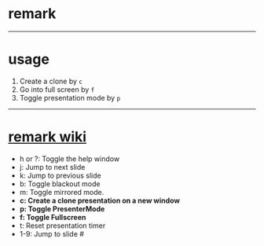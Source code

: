 # remark

---

# usage

1. Create a clone by `c`
2. Go into full screen by `f`
3. Toggle presentation mode by `p`

---

# [remark wiki](https://github.com/gnab/remark/wiki)


- h or ?: Toggle the help window
- j: Jump to next slide
- k: Jump to previous slide
- b: Toggle blackout mode
- m: Toggle mirrored mode.
- **c: Create a clone presentation on a new window**
- **p: Toggle PresenterMode**
- **f: Toggle Fullscreen**
- t: Reset presentation timer
- 1-9: Jump to slide #
